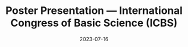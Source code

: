 ---
title: Poster Presentation — International Congress of Basic Science (ICBS)
event: International Congress of Basic Science (ICBS)
location: Beijing Institute of Mathematical Sciences and Applications (BIMSA), China
date: "2023-07-16"
date_end: "2023-07-28"
summary: Poster presentation on topological data analysis.
featured: false
---